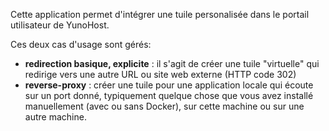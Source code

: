 Cette application permet d'intégrer une tuile personalisée dans le portail utilisateur de YunoHost.

Ces deux cas d'usage sont gérés:
- **redirection basique, explicite** : il s'agit de créer une tuile "virtuelle" qui redirige vers une autre URL ou site web externe (HTTP code 302)
- **reverse-proxy** : créer une tuile pour une application locale qui écoute sur un port donné, typiquement quelque chose que vous avez installé manuellement (avec ou sans Docker), sur cette machine ou sur une autre machine.
